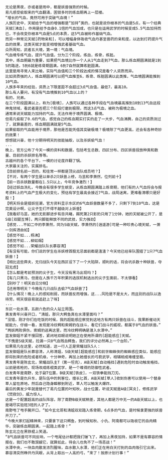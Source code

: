     无论是黑夜，亦或者是雨中，都是妖兽强势的时候。
    易凡感受偷取来的气血翻涌，困锁多时的练血期再上一层楼。
    “增长的气血，竟然可用于突破气血境！”
    人族历史中，天赋给予气血的增强都是“加持”类的，也就是说你根本的气血是5点，有一个经典天赋[沸血]，作用是给予自身0.1倍的气血加成，也只是在运用武学的时候变成5.5气血加持而已，不会改变你根本气血是5点的本质，这5气血被称作基础气血。
    而另一种常见天赋[药物亲和]，可以增幅身体吸收气血丹甚至兽药的亲和度，以达到打药提升气血的效果，这类天赋才能变相增强武者基础气血。
    众所周知，武者五大境，第一境：气血境。
    气血境专练气血，提升气血值，分为三个阶段，练血，练骨，练脏。
    其中，练血期最为重要，如果把气血境比作一个人从1气血走到7气血，那么练血期圆满就是1到5的路途，5到6就是练骨期圆满，6到7自然就算练脏圆满。
    这里是用寻常人来比喻，实际气血值和三个阶段达成的情况是看个人资质而异。
    比如资质强的人，练血期圆满可以把气血推至6，练骨、练脏圆满以此类推，气血境圆满能推到10气血。
    人族多年来的经验，资质上下限差距不会超过3点气血值，最低7，最高10。
    那么有人要问，有没有气血境推到10气血以上的？
    有的，兄弟。
    在三个阶段圆满以上，称为[极境]，人族可以通过各种手段在气血境最高推到10到13气血这段神鬼领域，看武者是否把三个阶段打磨到极限，而这3点气血，被称为极境之血。
    通常来说天赋能力加持的气血，无法作用于境界圆满、极境。
    但易凡偷取了0.6的气血，感觉自己的练血期实打实的走了一大步，气血沸腾，自己的资质测过了，就算最差的，练血期圆满就是5气血。
    如果偷取的气血能用于境界，那他是否能凭借其突破极境？极境除了气血更高，还会有各种奇妙的效果！
    想想就兴奋，他十分期待明天的技能抽取，以及杀妖偷气血！
    ...
    晚上，官方公布了今天一模的资料和数据，包括考生总数、四区分布、四区妖兽投放种类和数量、目前的杀妖排名等等。
    古越州的各个平台下，一模的讨论度炸翻了锅。
    大家最关注的，实属排名。
    【目前排名前一百的，和往常一样都是顶尖战队成员吧？】
    【不对，有两个学生是以单杀2只妖兽上榜，马芸和李萧然，位列前十】
    【前一百杀妖数量都在1.5只以上，今年竞争激烈！】
    【经过妖血洗礼，今晚会有很多学生蜕变，从练血期圆满踏上练骨期，他们有的人气血将会与报考资料上的气血产生极大的变化，预估有学生最高会接近7气血，战局迷离，更难看清哪只是好股！】
    【明天将会是猎妖狂潮，官方资料显示东区的6气血妖兽数量不多了，只剩下7到10气血，这是完美设计啊，让尖子生们不得不越级对上妖兽】
    【我看好马芸，她的无影脚进步有目共睹，踢死第2只影豹只用了1分钟，她的天赋被公开了，是S级[双腿互博]，两只脚能释放不同的武技，实力强劲】
    【感觉...不如二中的李萧然，同为S级天赋，李萧然的[逍遥游]可是一种珍贵心境天赋，一萧一剑挥洒自如】
    【感觉不如...杨沸】
    【感觉不如...柳如烟】
    【感觉不如...荣耀战队队长慕容清】
    【有没有可能，你们说的学生在杀妖榜首殷无忌面前都是渣渣？今天他已经率队围猎了1只7气血妖兽！】
    【相比这些莽夫，无归战队今天在西区设下了一个大陷阱，顺利的话，将会坑杀数十种妖兽，夺冠无虑】
    【怎么都是考前预测的尖子生，今天没有黑马出现吗？】
    【有几只黑马，但是在人族千万年积累的选拔机制选出的尖子生面前，不太够看】
    【别吵了！明天自见分晓】
    【还用等明天？今晚有几只战队去偷7气血妖兽了】
    【什么情况！晚上人的感知削弱，而妖兽反而增强，这...风险是不是太大，而且别的战队以逸待劳，明天很容易就追赶上了呀】
    ...
    东区一处水潭，五颜六色的众人站立周围。
    黄发青年兴奋开口，“清姐，那只大鳄鱼真在水潭里面吗？”
    “没错，刚才你们在吃饭的时候，我的超能感应察觉到这地方有两只妖兽在战斗，我果断催动天赋能力，仔细一看，发现是冷纹鳄和索姆豹在战斗，看它们战斗的威视，都属于8气血的妖兽。”
    “两妖两败俱伤，索姆豹逃离这里，而冷纹鳄明确是潜入水潭中。”
    蓝发御姐不紧不慢回答，紧闭地双眼说明她正在使用所谓的[超能感应]天赋。
    “不愧是S级天赋，捡漏一只8气血残血鳄鱼，我们的评分必然再上一个台阶。”
    如果易凡在这里，必然知道，这一行人正是荣耀战队5人：
    蓝发御姐是队长慕容清，人称清姐，S级天赋[超能感应]和前世蜘蛛侠的蜘蛛感应类似，能感应即将到来的危险或者机缘，十分神奇，再加上她擅长的弓箭武学，相辅相成难缠至极。
    黑发青年是陈玄北，荣耀战队主T（第一坦克），A级天赋[自动格挡]遇到危险时自动触发格挡，以前是练枪的，现场改成练棍类武学，是一个难得的防御性武者。
    白发青年是南野，处于副T位置，B级天赋[铁皮]，一双铁拳能挡刀刃。
    红发青年是仇升东，是队伍中的刺客位，擅长匕首，A级天赋[草人]收到伤害可以使用一个替身草人留在原地，然后自己隐身瞬移到附近，草人可以触发大爆炸。
    最后的黄发少年就是替代了易凡位置的叶知秋，战士位置，听说天赋是A级[冥炎]，修炼武学《焚寂剑》，威力惊人。
    这是一个配置超高的战队阵容，除了南野B级天赋稍差，其他人都是万中无一的A级天赋以上，也是竭尽实验班3班的人才了。
    南野甩了甩手腕开口，“如今玄北哥和清姐双双踏入练骨期，6点多的气血，是时候拿更强的妖兽开刀了。”
    “今晚大家打起精神来，只要拿下这只鳄鱼，到时候知秋、小仇、阿南都可以吸收它的血肉精华，突破练血期圆满，一起踏上练骨！”
    陈玄北立在黑铁棍上笑道。
    “8气血妖兽可不同反响，一个甩尾估计都把我们锤飞了，再加上黑夜加持，如果不是有慕容的情报在，我们也不敢觊觎它，就算如此，待会儿也免不了一场恶战！”
    水潭中央，一块血肉散发浓烈腥味，血水散入水潭，他们正在用白天打到的血肉吸引它出来。
    慕容清突然睁开丹凤眼，从背上取出一人高的弓，“来了！按原计划行事！”
    

    
